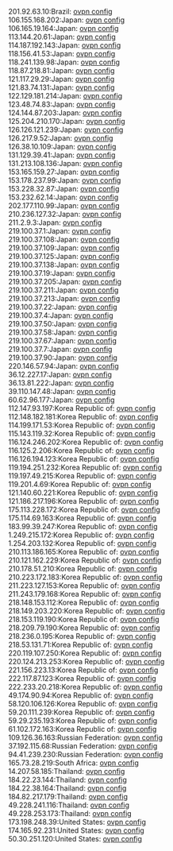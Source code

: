 201.92.63.10:Brazil: [ovpn config](vpn/201_92_63_10.ovpn)  
106.155.168.202:Japan: [ovpn config](vpn/106_155_168_202.ovpn)  
106.165.19.164:Japan: [ovpn config](vpn/106_165_19_164.ovpn)  
113.144.20.61:Japan: [ovpn config](vpn/113_144_20_61.ovpn)  
114.187.192.143:Japan: [ovpn config](vpn/114_187_192_143.ovpn)  
118.156.41.53:Japan: [ovpn config](vpn/118_156_41_53.ovpn)  
118.241.139.98:Japan: [ovpn config](vpn/118_241_139_98.ovpn)  
118.87.218.81:Japan: [ovpn config](vpn/118_87_218_81.ovpn)  
121.117.29.29:Japan: [ovpn config](vpn/121_117_29_29.ovpn)  
121.83.74.131:Japan: [ovpn config](vpn/121_83_74_131.ovpn)  
122.129.181.214:Japan: [ovpn config](vpn/122_129_181_214.ovpn)  
123.48.74.83:Japan: [ovpn config](vpn/123_48_74_83.ovpn)  
124.144.87.203:Japan: [ovpn config](vpn/124_144_87_203.ovpn)  
125.204.210.170:Japan: [ovpn config](vpn/125_204_210_170.ovpn)  
126.126.121.239:Japan: [ovpn config](vpn/126_126_121_239.ovpn)  
126.217.9.52:Japan: [ovpn config](vpn/126_217_9_52.ovpn)  
126.38.10.109:Japan: [ovpn config](vpn/126_38_10_109.ovpn)  
131.129.39.41:Japan: [ovpn config](vpn/131_129_39_41.ovpn)  
131.213.108.136:Japan: [ovpn config](vpn/131_213_108_136.ovpn)  
153.165.159.27:Japan: [ovpn config](vpn/153_165_159_27.ovpn)  
153.178.237.99:Japan: [ovpn config](vpn/153_178_237_99.ovpn)  
153.228.32.87:Japan: [ovpn config](vpn/153_228_32_87.ovpn)  
153.232.62.14:Japan: [ovpn config](vpn/153_232_62_14.ovpn)  
202.177.110.99:Japan: [ovpn config](vpn/202_177_110_99.ovpn)  
210.236.127.32:Japan: [ovpn config](vpn/210_236_127_32.ovpn)  
211.2.9.3:Japan: [ovpn config](vpn/211_2_9_3.ovpn)  
219.100.37.1:Japan: [ovpn config](vpn/219_100_37_1.ovpn)  
219.100.37.108:Japan: [ovpn config](vpn/219_100_37_108.ovpn)  
219.100.37.109:Japan: [ovpn config](vpn/219_100_37_109.ovpn)  
219.100.37.125:Japan: [ovpn config](vpn/219_100_37_125.ovpn)  
219.100.37.138:Japan: [ovpn config](vpn/219_100_37_138.ovpn)  
219.100.37.19:Japan: [ovpn config](vpn/219_100_37_19.ovpn)  
219.100.37.205:Japan: [ovpn config](vpn/219_100_37_205.ovpn)  
219.100.37.211:Japan: [ovpn config](vpn/219_100_37_211.ovpn)  
219.100.37.213:Japan: [ovpn config](vpn/219_100_37_213.ovpn)  
219.100.37.22:Japan: [ovpn config](vpn/219_100_37_22.ovpn)  
219.100.37.4:Japan: [ovpn config](vpn/219_100_37_4.ovpn)  
219.100.37.50:Japan: [ovpn config](vpn/219_100_37_50.ovpn)  
219.100.37.58:Japan: [ovpn config](vpn/219_100_37_58.ovpn)  
219.100.37.67:Japan: [ovpn config](vpn/219_100_37_67.ovpn)  
219.100.37.7:Japan: [ovpn config](vpn/219_100_37_7.ovpn)  
219.100.37.90:Japan: [ovpn config](vpn/219_100_37_90.ovpn)  
220.146.57.94:Japan: [ovpn config](vpn/220_146_57_94.ovpn)  
36.12.227.17:Japan: [ovpn config](vpn/36_12_227_17.ovpn)  
36.13.81.222:Japan: [ovpn config](vpn/36_13_81_222.ovpn)  
39.110.147.48:Japan: [ovpn config](vpn/39_110_147_48.ovpn)  
60.62.96.177:Japan: [ovpn config](vpn/60_62_96_177.ovpn)  
112.147.93.197:Korea Republic of: [ovpn config](vpn/112_147_93_197.ovpn)  
112.148.182.181:Korea Republic of: [ovpn config](vpn/112_148_182_181.ovpn)  
114.199.171.53:Korea Republic of: [ovpn config](vpn/114_199_171_53.ovpn)  
115.143.119.32:Korea Republic of: [ovpn config](vpn/115_143_119_32.ovpn)  
116.124.246.202:Korea Republic of: [ovpn config](vpn/116_124_246_202.ovpn)  
116.125.2.206:Korea Republic of: [ovpn config](vpn/116_125_2_206.ovpn)  
116.126.194.123:Korea Republic of: [ovpn config](vpn/116_126_194_123.ovpn)  
119.194.251.232:Korea Republic of: [ovpn config](vpn/119_194_251_232.ovpn)  
119.197.49.215:Korea Republic of: [ovpn config](vpn/119_197_49_215.ovpn)  
119.201.4.69:Korea Republic of: [ovpn config](vpn/119_201_4_69.ovpn)  
121.140.60.221:Korea Republic of: [ovpn config](vpn/121_140_60_221.ovpn)  
121.186.217.196:Korea Republic of: [ovpn config](vpn/121_186_217_196.ovpn)  
175.113.228.172:Korea Republic of: [ovpn config](vpn/175_113_228_172.ovpn)  
175.114.69.163:Korea Republic of: [ovpn config](vpn/175_114_69_163.ovpn)  
183.99.39.247:Korea Republic of: [ovpn config](vpn/183_99_39_247.ovpn)  
1.249.215.172:Korea Republic of: [ovpn config](vpn/1_249_215_172.ovpn)  
1.254.203.132:Korea Republic of: [ovpn config](vpn/1_254_203_132.ovpn)  
210.113.186.165:Korea Republic of: [ovpn config](vpn/210_113_186_165.ovpn)  
210.121.162.229:Korea Republic of: [ovpn config](vpn/210_121_162_229.ovpn)  
210.178.51.210:Korea Republic of: [ovpn config](vpn/210_178_51_210.ovpn)  
210.223.172.183:Korea Republic of: [ovpn config](vpn/210_223_172_183.ovpn)  
211.223.127.153:Korea Republic of: [ovpn config](vpn/211_223_127_153.ovpn)  
211.243.179.168:Korea Republic of: [ovpn config](vpn/211_243_179_168.ovpn)  
218.148.153.112:Korea Republic of: [ovpn config](vpn/218_148_153_112.ovpn)  
218.149.203.220:Korea Republic of: [ovpn config](vpn/218_149_203_220.ovpn)  
218.153.119.190:Korea Republic of: [ovpn config](vpn/218_153_119_190.ovpn)  
218.209.79.190:Korea Republic of: [ovpn config](vpn/218_209_79_190.ovpn)  
218.236.0.195:Korea Republic of: [ovpn config](vpn/218_236_0_195.ovpn)  
218.53.131.71:Korea Republic of: [ovpn config](vpn/218_53_131_71.ovpn)  
220.119.107.250:Korea Republic of: [ovpn config](vpn/220_119_107_250.ovpn)  
220.124.213.253:Korea Republic of: [ovpn config](vpn/220_124_213_253.ovpn)  
221.156.223.13:Korea Republic of: [ovpn config](vpn/221_156_223_13.ovpn)  
222.117.87.123:Korea Republic of: [ovpn config](vpn/222_117_87_123.ovpn)  
222.233.20.218:Korea Republic of: [ovpn config](vpn/222_233_20_218.ovpn)  
49.174.90.94:Korea Republic of: [ovpn config](vpn/49_174_90_94.ovpn)  
58.120.106.126:Korea Republic of: [ovpn config](vpn/58_120_106_126.ovpn)  
59.20.111.239:Korea Republic of: [ovpn config](vpn/59_20_111_239.ovpn)  
59.29.235.193:Korea Republic of: [ovpn config](vpn/59_29_235_193.ovpn)  
61.102.172.163:Korea Republic of: [ovpn config](vpn/61_102_172_163.ovpn)  
109.126.36.163:Russian Federation: [ovpn config](vpn/109_126_36_163.ovpn)  
37.192.115.68:Russian Federation: [ovpn config](vpn/37_192_115_68.ovpn)  
94.41.239.230:Russian Federation: [ovpn config](vpn/94_41_239_230.ovpn)  
165.73.28.219:South Africa: [ovpn config](vpn/165_73_28_219.ovpn)  
14.207.58.185:Thailand: [ovpn config](vpn/14_207_58_185.ovpn)  
184.22.23.144:Thailand: [ovpn config](vpn/184_22_23_144.ovpn)  
184.22.38.164:Thailand: [ovpn config](vpn/184_22_38_164.ovpn)  
184.82.217.179:Thailand: [ovpn config](vpn/184_82_217_179.ovpn)  
49.228.241.116:Thailand: [ovpn config](vpn/49_228_241_116.ovpn)  
49.228.253.173:Thailand: [ovpn config](vpn/49_228_253_173.ovpn)  
173.198.248.39:United States: [ovpn config](vpn/173_198_248_39.ovpn)  
174.165.92.231:United States: [ovpn config](vpn/174_165_92_231.ovpn)  
50.30.251.120:United States: [ovpn config](vpn/50_30_251_120.ovpn)  
